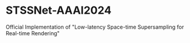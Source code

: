 # STSSNet-AAAI2024
Official Implementation of "Low-latency Space-time Supersampling for Real-time Rendering"
